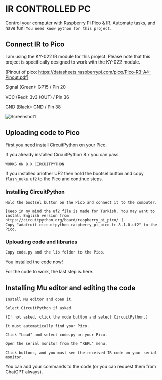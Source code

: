 # IR CONTROLLED PC
Control your computer with Raspberry Pi Pico &amp; IR. Automate tasks, and have fun!
```You need know python for this project.```

## Connect IR to Pico
I am using the KY-022 IR module for this project. Please note that this project is specifically designed to work with the KY-022 module.

[Pinout of pico: https://datasheets.raspberrypi.com/pico/Pico-R3-A4-Pinout.pdf]

Signal (Green): GP15 / Pin 20

VCC (Red): 3v3 (OUT) / Pin 36

GND (Black): GND / Pin 38

![Screenshot1](images/screenshot1.png)

## Uploading code to Pico
First you need install CircuitPython on your Pico.

If you already installed CircuitPython 8.x you can pass.

```WORKS ON 8.X CIRCUITPYTHON```

If you installed another UF2 then hold the bootsel button and copy ```flash_nuke.uf2``` to the Pico and continue steps.

### Installing CircuitPython
```
Hold the bootsel button on the Pico and connect it to the computer.

[Keep in my mind the uf2 file is made for Turkish. You may want to install English version from https://circuitpython.org/board/raspberry_pi_pico/ ]
Copy "adafruit-circuitpython-raspberry_pi_pico-tr-8.1.0.uf2" to the Pico.
```
### Uploading code and libraries

```Copy code.py and the lib folder to the Pico.```

You installed the code now!

For the code to work, the last step is here.

## Installing Mu editor and editing the code
```
Install Mu editor and open it.

Select CircuitPython if asked.

(If not asked, click the mode button and select CircuitPython.)

It must automatically find your Pico.

Click "Load" and select code.py on your Pico.

Open the serial monitor from the "REPL" menu.

Click buttons, and you must see the received IR code on your serial monitor.
```

You can add your commands to the code (or you can request them from ChatGPT always).

